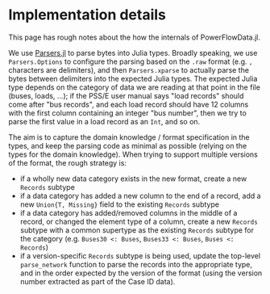 # Implementation details

This page has rough notes about the how the internals of PowerFlowData.jl.

We use [Parsers.jl](https://github.com/JuliaData/Parsers.jl/) to parse bytes into Julia types.
Broadly speaking, we use `Parsers.Options` to configure the parsing based on the `.raw` format (e.g. `,` characters are delimiters), and then `Parsers.xparse` to actually parse the bytes between delimiters into the expected Julia types.
The expected Julia type depends on the category of data we are reading at that point in the file (buses, loads, …);
if the PSS/E user manual says "load records" should come after "bus records", and each load record should have 12 columns with the first column containing an integer "bus number", then we try to parse the first value in a load record as an `Int`, and so on.

The aim is to capture the domain knowledge / format specification in the types,
and keep the parsing code as minimal as possible (relying on the types for the domain knowledge).
When trying to support multiple versions of the format, the rough strategy is:
* if a wholly new data category exists in the new format, create a new `Records` subtype
* if a data category has added a new column to the end of a record, add a new `Union{T, Missing}` field to the existing `Records` subtype
* if a data category has added/removed columns in the middle of a record, or changed the element type of a column, create a new `Records` subtype with a common supertype as the existing `Records` subtype for the category
  (e.g. `Buses30 <: Buses`, `Buses33 <: Buses`, `Buses <: Records`)
* if a version-specific `Records` subtype is being used, update the top-level `parse_network` function to parse the records into the appropriate type, and in the order expected by the version of the format
  (using the version number extracted as part of the Case ID data).
